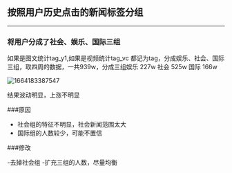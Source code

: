 ## 按照用户历史点击的新闻标签分组

***
### 将用户分成了社会、娱乐、国际三组

如果是图文统计tag_y1,如果是视频统计tag_vc 都记为tag，分成娱乐、社会、国际三组，取四周的数据，一共939w，分成三组娱乐 227w 社会 525w 国际 166w

![1664183387547](https://user-images.githubusercontent.com/77714764/192238509-de862ffb-09f6-43e5-9c01-b8e1caf936f4.jpg)

结果波动明显，上涨不明显

###原因 

- 社会组的特征不明显，社会新闻范围太大
- 国际组的人数较少，可能不置信

###修改

-去掉社会组
-扩充三组的人数，尽量均衡
